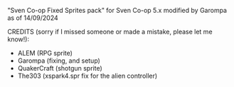  "Sven Co-op Fixed Sprites pack"  for Sven Co-op 5.x  modified by Garompa
 as of 14/09/2024 

CREDITS (sorry if I missed someone or made a mistake, please let me know!):

- ALEM (RPG sprite)
- Garompa (fixing, and setup)
- QuakerCraft (shotgun sprite)
- The303 (xspark4.spr fix for the alien controller)
